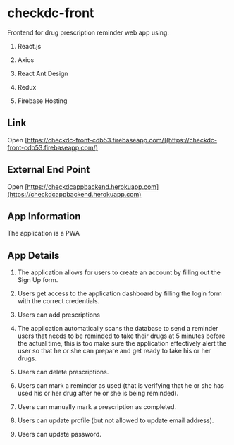 
# checkdc-front

Frontend for drug prescription reminder web app using:

1. React.js

2. Axios

3. React Ant Design

4. Redux

5. Firebase Hosting

  

## Link

Open [https://checkdc-front-cdb53.firebaseapp.com/](https://checkdc-front-cdb53.firebaseapp.com/)

  

## External End Point

Open [https://checkdcappbackend.herokuapp.com](https://checkdcappbackend.herokuapp.com)

  
  

## App Information

The application is a PWA

  

## App Details

1. The application allows for users to create an account by filling out the Sign Up form.

2. Users get access to the application dashboard by filling the login form with the correct credentials.

3. Users can add prescriptions

4. The application automatically scans the database to send a reminder users that needs to be reminded to take their drugs at 5 minutes before the actual time, this is too make sure the application effectively alert the user so that he or she can prepare and get ready to take his or her drugs.

5. Users can delete prescriptions.

6. Users can mark a reminder as used (that is verifying that he or she has used his or her drug after he or she is being reminded).

7. Users can manually mark a prescription as completed.

8. Users can update profile (but not allowed to update email address).

9. Users can update password.
